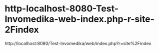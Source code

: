 # http-localhost-8080-Test-Invomedika-web-index.php-r-site-2Findex
http://localhost:8080/Test-Invomedika/web/index.php?r=site%2Findex
